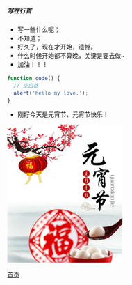 ##### 写在行首
* 写一些什么呢；
* 不知道；
* 好久了，现在才开始，遗憾。
* 什么时候开始都不算晚，关键是要去做~
* 加油！！！

```javascript
function code() {
  // 空白格
  alert('hello my love.');
}
```

* 刚好今天是元宵节，元宵节快乐！

![元宵节](../image/yuanxiao.png '元宵节')


[首页](../README.md)
